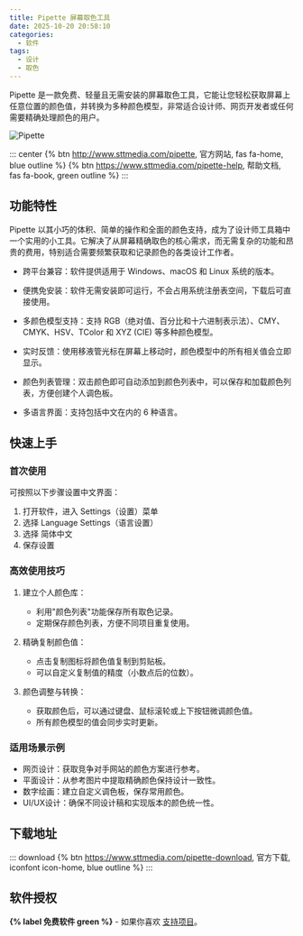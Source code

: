 ```yaml
---
title: Pipette 屏幕取色工具
date: 2025-10-20 20:58:10
categories:
  - 软件
tags:
  - 设计
  - 取色
---
```


Pipette 是一款免费、轻量且无需安装的屏幕取色工具，它能让您轻松获取屏幕上任意位置的颜色值，并转换为多种颜色模型，非常适合设计师、网页开发者或任何需要精确处理颜色的用户。

![Pipette](/images/pipette.png)

::: center
{% btn http://www.sttmedia.com/pipette, 官方网站, fas fa-home, blue outline %}
{% btn https://www.sttmedia.com/pipette-help, 帮助文档, fas fa-book, green outline %}
:::

## 功能特性

Pipette 以其小巧的体积、简单的操作和全面的颜色支持，成为了设计师工具箱中一个实用的小工具。它解决了从屏幕精确取色的核心需求，而无需复杂的功能和昂贵的费用，特别适合需要频繁获取和记录颜色的各类设计工作者。

- 跨平台兼容：软件提供适用于 Windows、macOS 和 Linux 系统的版本。

- 便携免安装：软件无需安装即可运行，不会占用系统注册表空间，下载后可直接使用。

- 多颜色模型支持：支持 RGB（绝对值、百分比和十六进制表示法）、CMY、CMYK、HSV、TColor 和 XYZ (CIE) 等多种颜色模型。

- 实时反馈：使用移液管光标在屏幕上移动时，颜色模型中的所有相关值会立即显示。

- 颜色列表管理：双击颜色即可自动添加到颜色列表中，可以保存和加载颜色列表，方便创建个人调色板。

- 多语言界面：支持包括中文在内的 6 种语言。

## 快速上手

### 首次使用

可按照以下步骤设置中文界面：

1. 打开软件，进入 Settings（设置）菜单
1. 选择 Language Settings（语言设置）
1. 选择 简体中文
1. 保存设置

### 高效使用技巧

1. 建立个人颜色库：

   - 利用"颜色列表"功能保存所有取色记录。
   - 定期保存颜色列表，方便不同项目重复使用。

1. 精确复制颜色值：

   - 点击复制图标将颜色值复制到剪贴板。
   - 可以自定义复制值的精度（小数点后的位数）。

1. 颜色调整与转换：

   - 获取颜色后，可以通过键盘、鼠标滚轮或上下按钮微调颜色值。
   - 所有颜色模型的值会同步实时更新。

### 适用场景示例

- 网页设计：获取竞争对手网站的颜色方案进行参考。
- 平面设计：从参考图片中提取精确颜色保持设计一致性。
- 数字绘画：建立自定义调色板，保存常用颜色。
- UI/UX设计：确保不同设计稿和实现版本的颜色统一性。

## 下载地址

::: download
{% btn https://www.sttmedia.com/pipette-download, 官方下载, iconfont icon-home, blue outline %}
:::

## 软件授权

**{% label 免费软件 green %}** - 如果你喜欢 [支持项目](https://www.sttmedia.com/donate)。
